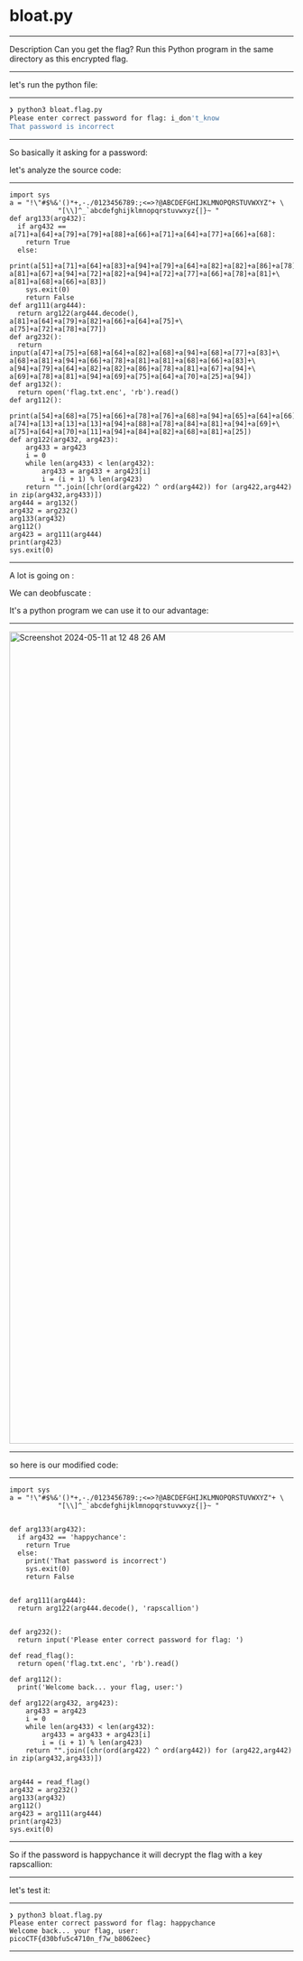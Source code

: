 # bloat.py

---

Description
Can you get the flag?
Run this Python program in the same directory as this encrypted flag.

---

let's run the python file:

---

```bash
❯ python3 bloat.flag.py
Please enter correct password for flag: i_don't_know
That password is incorrect
```

---

So basically it asking for a password:

let's analyze the source code:

---

```python3
import sys
a = "!\"#$%&'()*+,-./0123456789:;<=>?@ABCDEFGHIJKLMNOPQRSTUVWXYZ"+ \
            "[\\]^_`abcdefghijklmnopqrstuvwxyz{|}~ "
def arg133(arg432):
  if arg432 == a[71]+a[64]+a[79]+a[79]+a[88]+a[66]+a[71]+a[64]+a[77]+a[66]+a[68]:
    return True
  else:
    print(a[51]+a[71]+a[64]+a[83]+a[94]+a[79]+a[64]+a[82]+a[82]+a[86]+a[78]+\
a[81]+a[67]+a[94]+a[72]+a[82]+a[94]+a[72]+a[77]+a[66]+a[78]+a[81]+\
a[81]+a[68]+a[66]+a[83])
    sys.exit(0)
    return False
def arg111(arg444):
  return arg122(arg444.decode(), a[81]+a[64]+a[79]+a[82]+a[66]+a[64]+a[75]+\
a[75]+a[72]+a[78]+a[77])
def arg232():
  return input(a[47]+a[75]+a[68]+a[64]+a[82]+a[68]+a[94]+a[68]+a[77]+a[83]+\
a[68]+a[81]+a[94]+a[66]+a[78]+a[81]+a[81]+a[68]+a[66]+a[83]+\
a[94]+a[79]+a[64]+a[82]+a[82]+a[86]+a[78]+a[81]+a[67]+a[94]+\
a[69]+a[78]+a[81]+a[94]+a[69]+a[75]+a[64]+a[70]+a[25]+a[94])
def arg132():
  return open('flag.txt.enc', 'rb').read()
def arg112():
  print(a[54]+a[68]+a[75]+a[66]+a[78]+a[76]+a[68]+a[94]+a[65]+a[64]+a[66]+\
a[74]+a[13]+a[13]+a[13]+a[94]+a[88]+a[78]+a[84]+a[81]+a[94]+a[69]+\
a[75]+a[64]+a[70]+a[11]+a[94]+a[84]+a[82]+a[68]+a[81]+a[25])
def arg122(arg432, arg423):
    arg433 = arg423
    i = 0
    while len(arg433) < len(arg432):
        arg433 = arg433 + arg423[i]
        i = (i + 1) % len(arg423)        
    return "".join([chr(ord(arg422) ^ ord(arg442)) for (arg422,arg442) in zip(arg432,arg433)])
arg444 = arg132()
arg432 = arg232()
arg133(arg432)
arg112()
arg423 = arg111(arg444)
print(arg423)
sys.exit(0)
```

---

A lot is going on :

We can deobfuscate :

It's a python program we can use it to our advantage:


---

<img width="1440" alt="Screenshot 2024-05-11 at 12 48 26 AM" src="https://github.com/Lynk4/PicoCTF/assets/44930131/1f362977-f12c-4591-8ff3-54c02bd0e591">

---

so here is our modified code:

---

```python3
import sys
a = "!\"#$%&'()*+,-./0123456789:;<=>?@ABCDEFGHIJKLMNOPQRSTUVWXYZ"+ \
            "[\\]^_`abcdefghijklmnopqrstuvwxyz{|}~ "


def arg133(arg432):
  if arg432 == 'happychance':
    return True
  else:
    print('That password is incorrect')
    sys.exit(0)
    return False


def arg111(arg444):
  return arg122(arg444.decode(), 'rapscallion')


def arg232():
  return input('Please enter correct password for flag: ')

def read_flag():
  return open('flag.txt.enc', 'rb').read()

def arg112():
  print('Welcome back... your flag, user:')

def arg122(arg432, arg423):
    arg433 = arg423
    i = 0
    while len(arg433) < len(arg432):
        arg433 = arg433 + arg423[i]
        i = (i + 1) % len(arg423)        
    return "".join([chr(ord(arg422) ^ ord(arg442)) for (arg422,arg442) in zip(arg432,arg433)])


arg444 = read_flag()
arg432 = arg232()
arg133(arg432)
arg112()
arg423 = arg111(arg444)
print(arg423)
sys.exit(0)

```

---

So if the password is happychance it will decrypt the flag with a key rapscallion:

---

let's test it:

---

```python3
❯ python3 bloat.flag.py
Please enter correct password for flag: happychance
Welcome back... your flag, user:
picoCTF{d30bfu5c4710n_f7w_b8062eec}

```

---















